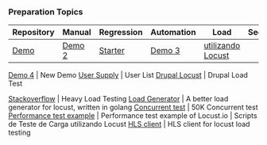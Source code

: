 ### Preparation Topics ###

Repository| Manual | Regression | Automation | Load | Security
---- | ---- | ---- | ---- | ---- | ----
[Demo ](https://github.com/bmd/locust-demo) 			| [Demo 2](https://github.com/jamescarr/locust.io-demo)| [Starter ](https://github.com/vpavlin/locust-starter) | [Demo 3](https://github.com/rafalf/locust) | [utilizando Locust](https://github.com/SpaceQA/TesteDeCarga) 
 
 
 
[Demo 4](https://andrew-jones.com/blog/load-testing-with-locust/) | New Demo
[User Supply](https://stackoverflow.com/questions/23016278/way-to-use-locust-io-by-supplying-user-list) | User List
[Drupal Locust](https://tag1consulting.com/blog/drupal-loadtest-locust) | Drupal Load Test

[Stackoverflow](https://stackoverflow.com/questions/23779958/locust-io-heavy-load-testing) | Heavy Load Testing
[Load Generator](https://github.com/myzhan/boomer) | A better load generator for locust, written in golang
[Concurrent test](https://www.blazemeter.com/blog/how-run-50000-concurrent-users-multi-geos-using-locustio) | 50K Concurrent test
[Performance test example](https://github.com/noppanit/performance-test-example-by-locust) | Performance test example of Locust.io
| Scripts de Teste de Carga utilizando Locust
[HLS client](https://github.com/martynjarvis/locust_has) | HLS client for locust load testing 
